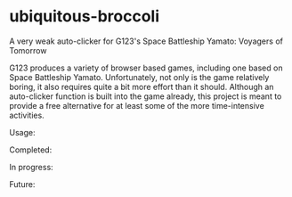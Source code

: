 # ubiquitous-broccoli
A very weak auto-clicker for G123's Space Battleship Yamato: Voyagers of Tomorrow

G123 produces a variety of browser based games, including one based on Space Battleship Yamato. Unfortunately, not only is the game relatively boring, it also requires quite a bit more effort than it should. Although an auto-clicker function is built into the game already, this project is meant to provide a free alternative for at least some of the more time-intensive activities.

Usage:

Completed:

In progress:

Future:
